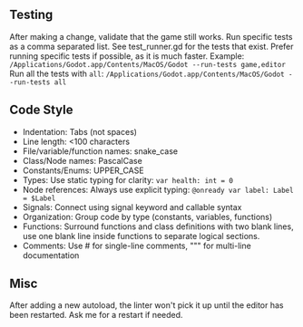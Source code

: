 ## Testing
After making a change, validate that the game still works.
Run specific tests as a comma separated list. See test_runner.gd for the tests that exist. Prefer running specific tests if possible, as it is much faster. Example: `/Applications/Godot.app/Contents/MacOS/Godot --run-tests game,editor`
Run all the tests with `all`: `/Applications/Godot.app/Contents/MacOS/Godot --run-tests all`

## Code Style
- Indentation: Tabs (not spaces)
- Line length: <100 characters
- File/variable/function names: snake_case
- Class/Node names: PascalCase
- Constants/Enums: UPPER_CASE
- Types: Use static typing for clarity: `var health: int = 0`
- Node references: Always use explicit typing: `@onready var label: Label = $Label`
- Signals: Connect using signal keyword and callable syntax
- Organization: Group code by type (constants, variables, functions)
- Functions: Surround functions and class definitions with two blank lines, use one blank line inside functions to separate logical sections.
- Comments: Use # for single-line comments, """ for multi-line documentation

## Misc
After adding a new autoload, the linter won't pick it up until the editor has been restarted. Ask me for a restart if needed.
